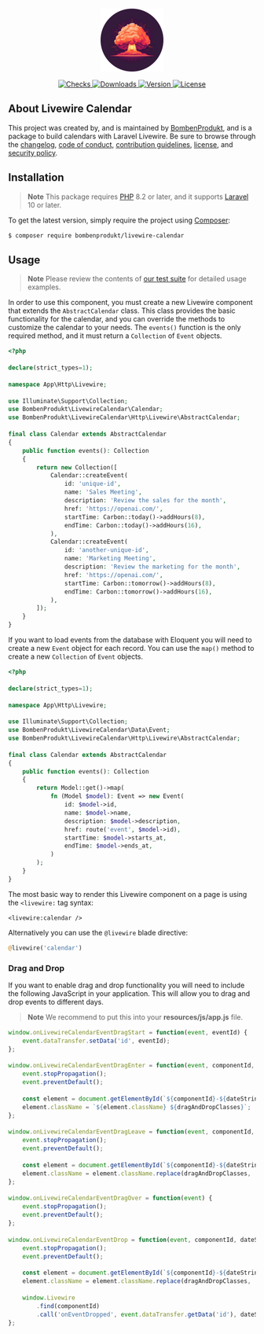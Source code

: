 <p align="center">
    <a href="https://bombenprodukt.com" target="_blank">
        <img src="https://raw.githubusercontent.com/BombenProdukt/assets/main/logo-text.svg" width="128" alt="BombenProdukt Logo" />
    </a>
</p>

<p align="center">
    <a href="https://github.com/BombenProdukt/livewire-calendar/actions">
        <img src="https://badge.sh/github/check-runs/BombenProdukt/livewire-calendar" alt="Checks" />
    </a>
    <a href="https://packagist.org/packages/bombenprodukt/livewire-calendar">
        <img src="https://badge.sh/packagist/downloads/BombenProdukt/livewire-calendar" alt="Downloads" />
    </a>
    <a href="https://packagist.org/packages/bombenprodukt/livewire-calendar">
        <img src="https://badge.sh/packagist/version/BombenProdukt/livewire-calendar" alt="Version" />
    </a>
    <a href="https://packagist.org/packages/bombenprodukt/livewire-calendar">
        <img src="https://badge.sh/packagist/license/BombenProdukt/livewire-calendar" alt="License" />
    </a>
</p>

## About Livewire Calendar

This project was created by, and is maintained by [BombenProdukt](https://github.com/BombenProdukt), and is a package to build calendars with Laravel Livewire. Be sure to browse through the [changelog](CHANGELOG.md), [code of conduct](.github/CODE_OF_CONDUCT.md), [contribution guidelines](.github/CONTRIBUTING.md), [license](LICENSE), and [security policy](.github/SECURITY.md).

## Installation

> **Note**
> This package requires [PHP](https://www.php.net/) 8.2 or later, and it supports [Laravel](https://laravel.com/) 10 or later.

To get the latest version, simply require the project using [Composer](https://getcomposer.org/):

```bash
$ composer require bombenprodukt/livewire-calendar
```

## Usage

> **Note**
> Please review the contents of [our test suite](/tests) for detailed usage examples.

In order to use this component, you must create a new Livewire component that extends the `AbstractCalendar` class. This class provides the basic functionality for the calendar, and you can override the methods to customize the calendar to your needs. The `events()` function is the only required method, and it must return a `Collection` of `Event` objects.

```php
<?php

declare(strict_types=1);

namespace App\Http\Livewire;

use Illuminate\Support\Collection;
use BombenProdukt\LivewireCalendar\Calendar;
use BombenProdukt\LivewireCalendar\Http\Livewire\AbstractCalendar;

final class Calendar extends AbstractCalendar
{
    public function events(): Collection
    {
        return new Collection([
            Calendar::createEvent(
                id: 'unique-id',
                name: 'Sales Meeting',
                description: 'Review the sales for the month',
                href: 'https://openai.com/',
                startTime: Carbon::today()->addHours(8),
                endTime: Carbon::today()->addHours(16),
            ),
            Calendar::createEvent(
                id: 'another-unique-id',
                name: 'Marketing Meeting',
                description: 'Review the marketing for the month',
                href: 'https://openai.com/',
                startTime: Carbon::tomorrow()->addHours(8),
                endTime: Carbon::tomorrow()->addHours(16),
            ),
        ]);
    }
}
```

If you want to load events from the database with Eloquent you will need to create a new `Event` object for each record. You can use the `map()` method to create a new `Collection` of `Event` objects.

```php
<?php

declare(strict_types=1);

namespace App\Http\Livewire;

use Illuminate\Support\Collection;
use BombenProdukt\LivewireCalendar\Data\Event;
use BombenProdukt\LivewireCalendar\Http\Livewire\AbstractCalendar;

final class Calendar extends AbstractCalendar
{
    public function events(): Collection
    {
        return Model::get()->map(
            fn (Model $model): Event => new Event(
                id: $model->id,
                name: $model->name,
                description: $model->description,
                href: route('event', $model->id),
                startTime: $model->starts_at,
                endTime: $model->ends_at,
            )
        );
    }
}
```

The most basic way to render this Livewire component on a page is using the `<livewire:` tag syntax:

```blade
<livewire:calendar />
```

Alternatively you can use the `@livewire` blade directive:

```php
@livewire('calendar')
```

### Drag and Drop

If you want to enable drag and drop functionality you will need to include the following JavaScript in your application. This will allow you to drag and drop events to different days.

> **Note**
> We recommend to put this into your **resources/js/app.js** file.

```js
window.onLivewireCalendarEventDragStart = function(event, eventId) {
	event.dataTransfer.setData('id', eventId);
};

window.onLivewireCalendarEventDragEnter = function(event, componentId, dateString, dragAndDropClasses) {
	event.stopPropagation();
	event.preventDefault();

	const element = document.getElementById(`${componentId}-${dateString}`);
	element.className = `${element.className} ${dragAndDropClasses}`;
};

window.onLivewireCalendarEventDragLeave = function(event, componentId, dateString, dragAndDropClasses) {
	event.stopPropagation();
	event.preventDefault();

	const element = document.getElementById(`${componentId}-${dateString}`);
	element.className = element.className.replace(dragAndDropClasses, '');
};

window.onLivewireCalendarEventDragOver = function(event) {
	event.stopPropagation();
	event.preventDefault();
};

window.onLivewireCalendarEventDrop = function(event, componentId, dateString, dragAndDropClasses) {
	event.stopPropagation();
	event.preventDefault();

	const element = document.getElementById(`${componentId}-${dateString}`);
	element.className = element.className.replace(dragAndDropClasses, '');

	window.Livewire
		.find(componentId)
		.call('onEventDropped', event.dataTransfer.getData('id'), dateString);
};
```

